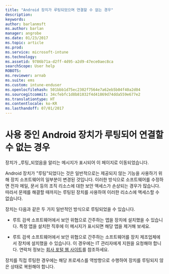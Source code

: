 ```yaml
---
title: "Android 장치가 루팅되었으며 연결할 수 없는 경우"
description: 
keywords: 
author: barlanmsft
ms.author: barlan
manager: angrobe
ms.date: 01/23/2017
ms.topic: article
ms.prod: 
ms.service: microsoft-intune
ms.technology: 
ms.assetid: 9786b71a-d2ff-4d95-a2d9-47ece0aec8ca
searchScope: User help
ROBOTS: 
ms.reviewer: arnab
ms.suite: ems
ms.custom: intune-enduser
ms.openlocfilehash: 501bbb1d75ec2302f7564e7a62eb5b04f40a2d04
ms.sourcegitcommit: 34cfebfc1d8b81032f4d41869d74dda559e677e2
ms.translationtype: HT
ms.contentlocale: ko-KR
ms.lasthandoff: 07/01/2017
---
```

# <a name="your-android-device-is-rooted-so-you-cant-connect"></a>사용 중인 Android 장치가 루팅되어 연결할 수 없는 경우

장치가 _루팅_되었음을 알리는 메시지가 표시되어 이 페이지로 이동되었습니다.

Android 장치가 "루팅"되었다는 것은 일반적으로는 제공되지 않는 기능을 사용하기 위해 장치 소프트웨어의 일부분이 변경된 것입니다. 이러한 방식으로 소프트웨어를 수정하면 전자 메일, 문서 등의 조직 리소스에 대한 보안 액세스가 손상되는 경우가 많습니다. 따라서 문제를 해결할 때까지는 루팅된 장치를 사용하여 이러한 리소스에 액세스할 수 없습니다.  

장치는 다음과 같은 두 가지 일반적인 방식으로 루팅되었을 수 있습니다.

- 루트 검색 소프트웨어에서 보안 위협으로 간주하는 앱을 장치에 설치했을 수 있습니다. 특정 앱을 설치한 직후에 이 메시지가 표시되면 해당 앱을 제거해 보세요.

- 루트 검색 소프트웨어에서 보안 위협으로 간주하는 소프트웨어를 장치 제조업체에서 장치에 설치했을 수 있습니다. 이 경우에는 IT 관리자에게 지원을 요청해야 합니다. 연락처 정보는 [회사 포털 웹 사이트](http://portal.manage.microsoft.com)를 참조하세요.

장치를 직접 루팅한 경우에는 해당 프로세스를 역방향으로 수행하여 장치를 루팅되지 않은 상태로 복원해야 합니다.

